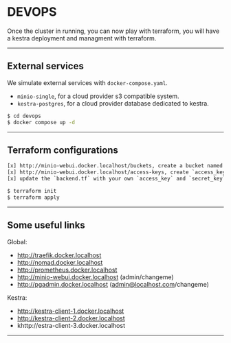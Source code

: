 # DEVOPS

Once the cluster in running, you can now play with terraform, you will have a kestra deployment and managment with terraform.

---

## External services

We simulate external services with `docker-compose.yaml`.
* `minio-single`, for a cloud provider s3 compatible system.
* `kestra-postgres`, for a cloud provider database dedicated to kestra.

```sh
$ cd devops
$ docker compose up -d
```

---

## Terraform configurations

```txt
[x] http://minio-webui.docker.localhost/buckets, create a bucket named `devops-terraform`
[x] http://minio-webui.docker.localhost/access-keys, create `access_key` and `secret_key`, in `read/write`
[x] update the `backend.tf` with your own `access_key` and `secret_key`
```

```sh
$ terraform init
$ terraform apply
```

---

## Some useful links

Global:
* http://traefik.docker.localhost
* http://nomad.docker.localhost
* http://prometheus.docker.localhost
* http://minio-webui.docker.localhost (admin/changeme)
* http://pgadmin.docker.localhost (admin@localhost.com/changeme)

Kestra:
* http://kestra-client-1.docker.localhost
* http://kestra-client-2.docker.localhost
* khttp://estra-client-3.docker.localhost

---
